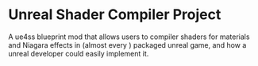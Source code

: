 # Unreal Shader Compiler Project
A ue4ss blueprint mod that allows users to compiler shaders for materials and Niagara effects in (almost every ) packaged unreal game, and how a unreal developer could easily implement it.
